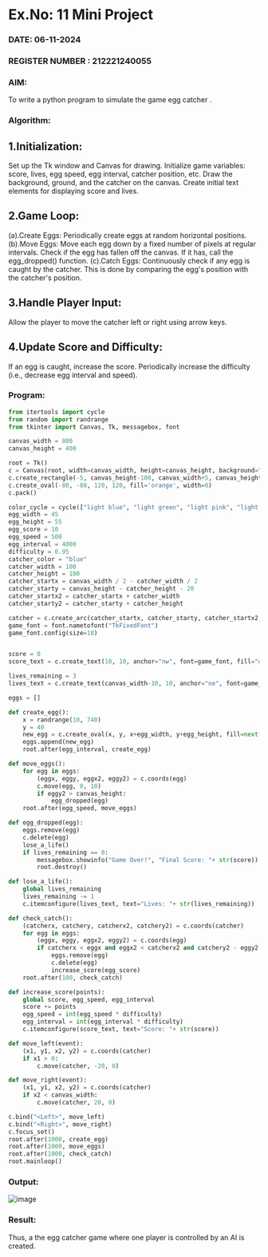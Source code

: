 # Ex.No: 11  Mini Project 
### DATE: 06-11-2024                                                                         
### REGISTER NUMBER : 212221240055
### AIM: 
To write a python program to simulate the game egg catcher .
### Algorithm:
## 1.Initialization:
Set up the Tk window and Canvas for drawing.
Initialize game variables: score, lives, egg speed, egg interval, catcher position, etc.
Draw the background, ground, and the catcher on the canvas.
Create initial text elements for displaying score and lives.

## 2.Game Loop:
(a).Create Eggs:
Periodically create eggs at random horizontal positions.
(b).Move Eggs:
Move each egg down by a fixed number of pixels at regular intervals.
Check if the egg has fallen off the canvas. If it has, call the egg_dropped() function.
(c).Catch Eggs:
Continuously check if any egg is caught by the catcher. This is done by comparing the egg's position with the catcher's position.

## 3.Handle Player Input:
Allow the player to move the catcher left or right using arrow keys.

## 4.Update Score and Difficulty:
If an egg is caught, increase the score.
Periodically increase the difficulty (i.e., decrease egg interval and speed).

### Program:
```python
from itertools import cycle
from random import randrange
from tkinter import Canvas, Tk, messagebox, font

canvas_width = 800
canvas_height = 400

root = Tk()
c = Canvas(root, width=canvas_width, height=canvas_height, background="deep sky blue")
c.create_rectangle(-5, canvas_height-100, canvas_width+5, canvas_height+5, fill="sea green", width=0)
c.create_oval(-80, -80, 120, 120, fill='orange', width=0)
c.pack()

color_cycle = cycle(["light blue", "light green", "light pink", "light yellow", "light cyan"])
egg_width = 45
egg_height = 55
egg_score = 10
egg_speed = 500
egg_interval = 4000
difficulty = 0.95
catcher_color = "blue"
catcher_width = 100
catcher_height = 100
catcher_startx = canvas_width / 2 - catcher_width / 2
catcher_starty = canvas_height - catcher_height - 20
catcher_startx2 = catcher_startx + catcher_width
catcher_starty2 = catcher_starty + catcher_height

catcher = c.create_arc(catcher_startx, catcher_starty, catcher_startx2, catcher_starty2, start=200, extent=140, style="arc", outline=catcher_color, width=3)
game_font = font.nametofont("TkFixedFont")
game_font.config(size=18)


score = 0
score_text = c.create_text(10, 10, anchor="nw", font=game_font, fill="darkblue", text="Score: "+ str(score))

lives_remaining = 3
lives_text = c.create_text(canvas_width-10, 10, anchor="ne", font=game_font, fill="darkblue", text="Lives: "+ str(lives_remaining))

eggs = []

def create_egg():
    x = randrange(10, 740)
    y = 40
    new_egg = c.create_oval(x, y, x+egg_width, y+egg_height, fill=next(color_cycle), width=0)
    eggs.append(new_egg)
    root.after(egg_interval, create_egg)

def move_eggs():
    for egg in eggs:
        (eggx, eggy, eggx2, eggy2) = c.coords(egg)
        c.move(egg, 0, 10)
        if eggy2 > canvas_height:
            egg_dropped(egg)
    root.after(egg_speed, move_eggs)

def egg_dropped(egg):
    eggs.remove(egg)
    c.delete(egg)
    lose_a_life()
    if lives_remaining == 0:
        messagebox.showinfo("Game Over!", "Final Score: "+ str(score))
        root.destroy()

def lose_a_life():
    global lives_remaining
    lives_remaining -= 1
    c.itemconfigure(lives_text, text="Lives: "+ str(lives_remaining))

def check_catch():
    (catcherx, catchery, catcherx2, catchery2) = c.coords(catcher)
    for egg in eggs:
        (eggx, eggy, eggx2, eggy2) = c.coords(egg)
        if catcherx < eggx and eggx2 < catcherx2 and catchery2 - eggy2 < 40:
            eggs.remove(egg)
            c.delete(egg)
            increase_score(egg_score)
    root.after(100, check_catch)

def increase_score(points):
    global score, egg_speed, egg_interval
    score += points
    egg_speed = int(egg_speed * difficulty)
    egg_interval = int(egg_interval * difficulty)
    c.itemconfigure(score_text, text="Score: "+ str(score))

def move_left(event):
    (x1, y1, x2, y2) = c.coords(catcher)
    if x1 > 0:
        c.move(catcher, -20, 0)

def move_right(event):
    (x1, y1, x2, y2) = c.coords(catcher)
    if x2 < canvas_width:
        c.move(catcher, 20, 0)

c.bind("<Left>", move_left)
c.bind("<Right>", move_right)
c.focus_set()
root.after(1000, create_egg)
root.after(1000, move_eggs)
root.after(1000, check_catch)
root.mainloop()
```
### Output:
![image](https://github.com/user-attachments/assets/0b4a4f78-d3c2-4296-a9a5-7a505d71f0c0)


### Result:
Thus, a the egg catcher game where one player is controlled by an AI is created.
